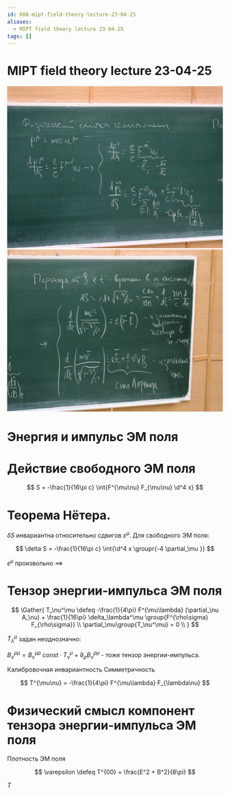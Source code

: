 ```yaml
---
id: 608-mipt-field-theory-lecture-23-04-25
aliases:
  - MIPT field theory lecture 23-04-25
tags: []
---
```


# MIPT field theory lecture 23-04-25

![1.jpg](assets/imgs/23-04-25_09-16-29_904_IMG_20250423_091057.jpg)
![2.jpg](assets/imgs/23-04-25_09-16-29_476_IMG_20250423_091103.jpg)

# Энергия и импульс ЭМ поля

# Действие свободного ЭМ поля

$$
S = -\frac{1}{16\pi c} \int{F^{\mu\nu} F_{\mu\nu} \d^4 x}
$$

# Теорема Нётера.

$\delta S$ инвариантна относительно сдвигов $\varepsilon^\mu$.
Для свободного ЭМ поля:

$$
\delta S = -\frac{1}{16\pi c} \int{\d^4 x \groupr{-4 \partial_\mu }}
$$

$\varepsilon^\mu$ произвольно $\implies$

# Тензор энергии-импульса ЭМ поля

$$
\Gather{
T_\nu^\mu \defeq -\frac{1}{4\pi} F^{\mu\lambda} (\partial_\nu A_\nu) +
\frac{1}{16\pi} \delta_\lambda^\mu \group{F^{\rho\sigma} F_{\rho\sigma}} \\
\partial_\mu\group{T_\nu^\mu} = 0 \\
}
$$

$T_\lambda^\mu$ задан неоднозначно:

$B_\nu^{\rho\mu} = B_\nu^{\mu\rho}$
$const \cdot T_\nu^\mu + \partial_\rho B_\nu^{\rho\mu}$ - тоже тензор энергии-импульса.

Калибровочная инвариантность
Симметричность

$$
T^{\mu\nu} = -\frac{1}{4\pi} F^{\mu\lambda} F_{\lambda\nu}
$$

# Физический смысл компонент тензора энергии-импульса ЭМ поля

Плотность ЭМ поля

$$
\varepsilon \defeq T^{00} = \frac{E^2 + B^2}{8\pi}
$$

$T$
